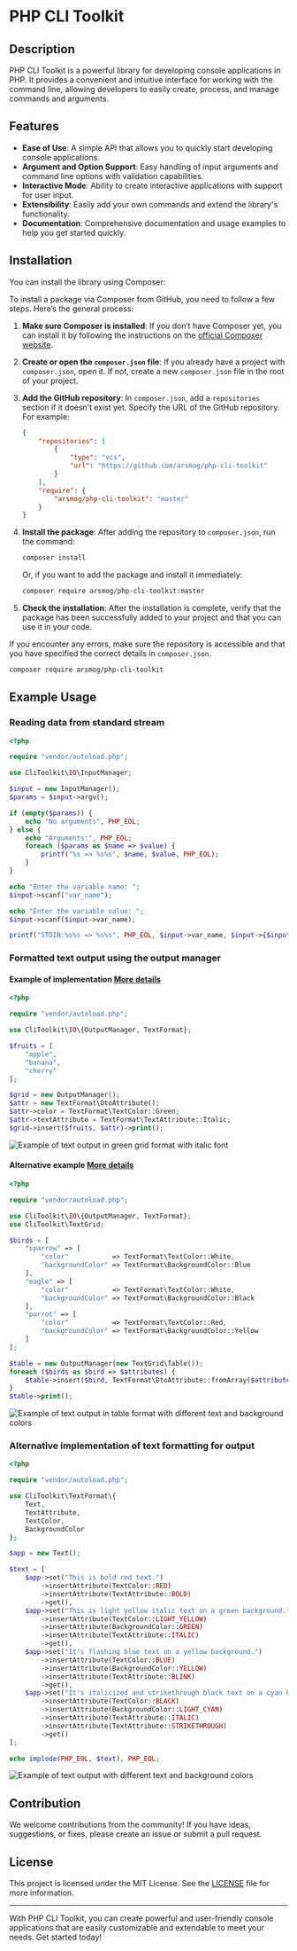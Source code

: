 # PHP CLI Toolkit

## Description

PHP CLI Toolkit is a powerful library for developing console applications in PHP. It provides a convenient and intuitive interface for working with the command line, allowing developers to easily create, process, and manage commands and arguments.

## Features

- **Ease of Use**: A simple API that allows you to quickly start developing console applications.
- **Argument and Option Support**: Easy handling of input arguments and command line options with validation capabilities.
- **Interactive Mode**: Ability to create interactive applications with support for user input.
- **Extensibility**: Easily add your own commands and extend the library's functionality.
- **Documentation**: Comprehensive documentation and usage examples to help you get started quickly.

## Installation

You can install the library using Composer:

To install a package via Composer from GitHub, you need to follow a few steps. Here’s the general process:

1. **Make sure Composer is installed**: If you don’t have Composer yet, you can install it by following the instructions on the [official Composer website](https://getcomposer.org/download/).

2. **Create or open the `composer.json` file**: If you already have a project with `composer.json`, open it. If not, create a new `composer.json` file in the root of your project.

3. **Add the GitHub repository**: In `composer.json`, add a `repositories` section if it doesn’t exist yet. Specify the URL of the GitHub repository. For example:

   ```json
   {
       "repositories": [
           {
               "type": "vcs",
               "url": "https://github.com/arsmog/php-cli-toolkit"
           }
       ],
       "require": {
           "arsmog/php-cli-toolkit": "master"
       }
   }
   ```


4. **Install the package**: After adding the repository to `composer.json`, run the command:

   ```bash
   composer install
   ```

   Or, if you want to add the package and install it immediately:

   ```bash
   composer require arsmog/php-cli-toolkit:master
   ```

5. **Check the installation**: After the installation is complete, verify that the package has been successfully added to your project and that you can use it in your code.

If you encounter any errors, make sure the repository is accessible and that you have specified the correct details in `composer.json`.

```bash
composer require arsmog/php-cli-toolkit
```

## Example Usage


### Reading data from standard stream

```php
<?php

require "vendor/autoload.php";

use CliToolkit\IO\InputManager;

$input = new InputManager();
$params = $input->argv();

if (empty($params)) {
    echo "No arguments", PHP_EOL;
} else {
    echo "Arguments:", PHP_EOL;
    foreach ($params as $name => $value) {
        printf("%s => %s%s", $name, $value, PHP_EOL);
    }
}

echo "Enter the variable name: ";
$input->scanf("var_name");

echo "Enter the variable value: ";
$input->scanf($input->var_name);

printf("STDIN:%s%s => %s%s", PHP_EOL, $input->var_name, $input->{$input->var_name}, PHP_EOL);
```

### Formatted text output using the output manager

#### Example of implementation [More details](example/output_v2.php)
```php
<?php

require "vendor/autoload.php";

use CliToolkit\IO\{OutputManager, TextFormat};

$fruits = [
    "apple",
    "banana",
    "cherry"
];

$grid = new OutputManager();
$attr = new TextFormat\DtoAttribute();
$attr->color = TextFormat\TextColor::Green;
$attr->textAttribute = TextFormat\TextAttribute::Italic;
$grid->insert($fruits, $attr)->print();
```

![Example of text output in green grid format with italic font](https://github.com/arsmog/php-cli-toolkit/tree/master/example/images/output_fruits.webp)


#### Alternative example [More details](example/output_v2.php)
```php
<?php

require "vendor/autoload.php";

use CliToolkit\IO\{OutputManager, TextFormat};
use CliToolkit\TextGrid;

$birds = [
    "sparrow" => [
        "color"           => TextFormat\TextColor::White,
        "backgroundColor" => TextFormat\BackgroundColor::Blue
    ],
    "eagle" => [
        "color"           => TextFormat\TextColor::White,
        "backgroundColor" => TextFormat\BackgroundColor::Black
    ],
    "parrot" => [
        "color"           => TextFormat\TextColor::Red,
        "backgroundColor" => TextFormat\BackgroundColor::Yellow
    ]
];

$table = new OutputManager(new TextGrid\Table());
foreach ($birds as $bird => $attributes) {
    $table->insert($bird, TextFormat\DtoAttribute::fromArray($attributes));
}
$table->print();
```

![Example of text output in table format with different text and background colors](https://github.com/arsmog/php-cli-toolkit/tree/master/example/images/output_birds.webp)


### Alternative implementation of text formatting for output

```php
<?php

require "vendor/autoload.php";

use CliToolkit\TextFormat\{
    Text,
    TextAttribute,
    TextColor,
    BackgroundColor
};

$app = new Text();

$text = [
    $app->set("This is bold red text.")
        ->insertAttribute(TextColor::RED)
        ->insertAttribute(TextAttribute::BOLD)
        ->get(),
    $app->set("This is light yellow italic text on a green background.")
        ->insertAttribute(TextColor::LIGHT_YELLOW)
        ->insertAttribute(BackgroundColor::GREEN)
        ->insertAttribute(TextAttribute::ITALIC)
        ->get(),
    $app->set("It's flashing blue text on a yellow background.")
        ->insertAttribute(TextColor::BLUE)
        ->insertAttribute(BackgroundColor::YELLOW)
        ->insertAttribute(TextAttribute::BLINK)
        ->get(),
    $app->set("It's italicized and strikethrough black text on a cyan background.")
        ->insertAttribute(TextColor::BLACK)
        ->insertAttribute(BackgroundColor::LIGHT_CYAN)
        ->insertAttribute(TextAttribute::ITALIC)
        ->insertAttribute(TextAttribute::STRIKETHROUGH)
        ->get()
];

echo implode(PHP_EOL, $text), PHP_EOL;
```

![Example of text output with different text and background colors](https://github.com/arsmog/php-cli-toolkit/tree/master/example/images/color.webp)


## Contribution

We welcome contributions from the community! If you have ideas, suggestions, or fixes, please create an issue or submit a pull request.

## License

This project is licensed under the MIT License. See the [LICENSE](LICENSE) file for more information.

---

With PHP CLI Toolkit, you can create powerful and user-friendly console applications that are easily customizable and extendable to meet your needs. Get started today!
